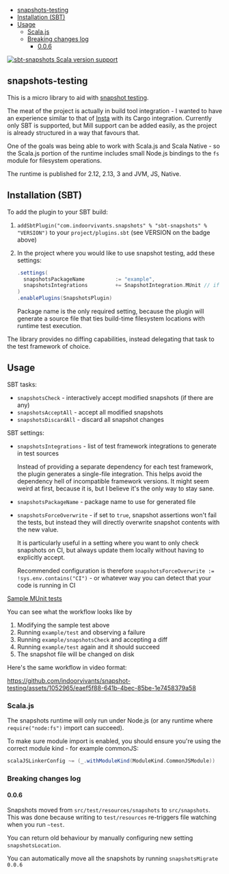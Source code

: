 <!--toc:start-->
- [snapshots-testing](#snapshots-testing)
- [Installation (SBT)](#installation-sbt)
- [Usage](#usage)
  - [Scala.js](#scalajs)
  - [Breaking changes log](#breaking-changes-log)
    - [0.0.6](#006)
<!--toc:end-->


[![sbt-snapshots Scala version support](https://index.scala-lang.org/indoorvivants/snapshot-testing/sbt-snapshots/latest.svg)](https://index.scala-lang.org/indoorvivants/snapshot-testing/sbt-snapshots)

## snapshots-testing

This is a micro library to aid with [snapshot testing](https://jestjs.io/docs/snapshot-testing).

The meat of the project is actually in build tool integration - I wanted to
have an experience similar to that of [Insta](https://insta.rs/docs/cli/) with 
its Cargo integration. Currently only SBT is supported, but Mill support 
can be added easily, as the project is already structured in a way that favours that.

One of the goals was being able to work with Scala.js and Scala Native - so the Scala.js portion of the runtime includes small Node.js bindings
to the `fs` module for filesystem operations.

The runtime is published for 2.12, 2.13, 3 and JVM, JS, Native.


## Installation (SBT)
To add the plugin to your SBT build:

1. `addSbtPlugin("com.indoorvivants.snapshots" % "sbt-snapshots" % "VERSION")` to your `project/plugins.sbt` (see VERSION on the badge above)
2. In the project where you would like to use snapshot testing, add these settings:

    ```scala
    .settings(
      snapshotsPackageName          := "example",
      snapshotsIntegrations         += SnapshotIntegration.MUnit // if using MUnit
    )
    .enablePlugins(SnapshotsPlugin)
    ```

    Package name is the only required setting, because the plugin will 
    generate a source file that ties build-time filesystem locations with 
    runtime test execution.

The library provides no diffing capabilities, instead delegating that 
task to the test framework of choice.

## Usage

SBT tasks:

- `snapshotsCheck` - interactively accept modified snapshots (if there are any)
- `snapshotsAcceptAll` - accept all modified snapshots
- `snapshotsDiscardAll` - discard all snapshot changes

SBT settings: 
- `snapshotsIntegrations` - list of test framework integrations to generate in test sources
  
  Instead of providing a separate dependency for each test framework, the plugin generates 
  a single-file integration. This helps avoid the dependency hell of incompatible framework 
  versions. It might seem weird at first, because it is, but I believe it's the only way to 
  stay sane.

- `snapshotsPackageName` - package name to use for generated file
- `snapshotsForceOverwrite` - if set to `true`, snapshot assertions won't fail the tests,
   but instead they will directly overwrite snapshot contents with the new value.

   It is particularly useful in a setting where you want to only check snapshots on CI,
   but always update them locally without having to explicitly accept.

   Recommended configuration is therefore `snapshotsForceOverwrite := !sys.env.contains("CI")` - or whatever way you can detect that your code is running in CI

[Sample MUnit tests](modules/example/src/test/scala/MunitExampleTests.scala)

You can see what the workflow looks like by

1. Modifying the sample test above
2. Running `example/test` and observing a failure
3. Running `example/snapshotsCheck` and accepting a diff
4. Running `example/test` again and it should succeed
5. The snapshot file will be changed on disk

Here's the same workflow in video format:

https://github.com/indoorvivants/snapshot-testing/assets/1052965/eaef5f88-641b-4bec-85be-1e7458379a58


### Scala.js

The snapshots runtime will only run under Node.js (or any runtime where `require("node:fs")` import can succeed).

To make sure module import is enabled, you should ensure you're using the correct module kind - 
for example commonJS:

```scala
scalaJSLinkerConfig ~= (_.withModuleKind(ModuleKind.CommonJSModule))
```


### Breaking changes log

#### 0.0.6

Snapshots moved from `src/test/resources/snapshots` to `src/snapshots`.
This was done because writing to `test/resources` re-triggers file watching 
when you run `~test`.

You can return old behaviour by manually configuring new setting `snapshotsLocation`.

You can automatically move all the snapshots by running `snapshotsMigrate 0.0.6`
